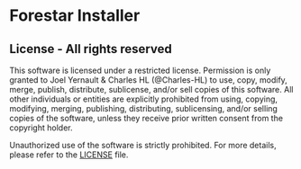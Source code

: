 # Forestar Installer

## License - All rights reserved

This software is licensed under a restricted license. Permission is only granted to Joel Yernault & Charles HL (@Charles-HL) to use, copy, modify, merge, publish, distribute, sublicense, and/or sell copies of this software. All other individuals or entities are explicitly prohibited from using, copying, modifying, merging, publishing, distributing, sublicensing, and/or selling copies of the software, unless they receive prior written consent from the copyright holder.

Unauthorized use of the software is strictly prohibited. For more details, please refer to the [LICENSE](LICENSE) file.